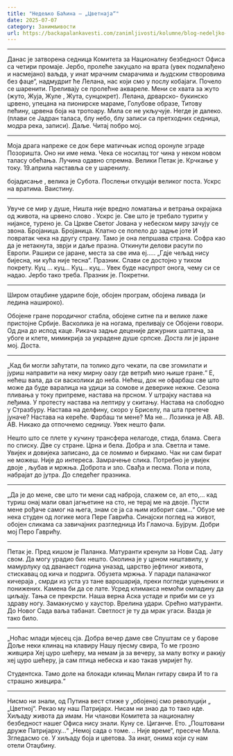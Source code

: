 ```yaml
---
title: "Недељко Баћина – „Цветнаја“"
date: 2025-07-07
category: Занимљивости
url: https://backapalankavesti.com/zanimljivosti/kolumne/blog-nedeljko-bacina/nedeljko-bacina-cvetnaja/
---
```


***
Данас је затворена седница Комитета за
Националну безбедност Офиса са четири промаје.
Јербо, пролеће закуцало на врата (увек подмлађено
и насмејано) ваљда, у инат мрачним смарачима и
људским створовима без фаце“,
надмудрит ће Лелана, нас који смо у послу кобајаги.
Почело се шаренити. Преливају се пролећне аквареле.
Мени се хвата за жуто (жуто, Жуја, Жуле , Жута, сунцокрет).
Лелана, дрварско- букинско црвено, упецана на
пионирске мараме, Голубове образе, Титову пећину,
црвена боја на тротоару.
Мила се не укључује.
Негде је далеко.
(плави се Јадран таласа, блу небо, блу записи са претходних
седница, модра река, записи).
Даље.
Читај побро мој.

***

Моја драга напреже се док бере
матичњак испод оронуле зграде Позоришта.
Оно ни име нема. Чека се носилац тог чина
у неком новом таласу обећања.
Лучина одавно спремна.
Велики Петак је. Крчкање у току.
19.априла наставља се у шаренилу.

бојадисање , велика је Субота.
Послењи откуцаји великог поста.
Ускрс на вратима.
Ваистину.

***

Увуче се мир у душе,
Ништа није вредно ломатања и ветрања
окрајака од живота, на црвено слово .
Ускрс је. Све што је требало турити у нијансе,
турено је.
Са Цркве Светог Јована у небеском миру
зачују се звона. Бројаница. Бројаница.
Клатно се попело до задње јоте
И повратак чека на другу страну.
Тамо је она лепршава страна.
Софра као да је нетакнута, зврји и даље празна.
Откинути делови расути по Европи.
Рашири се јаране, места за све има еј…..
„Гдје чељад нису бијесна, ни кућа није тесна“.
Празник. Слави се достојно у тихом покрету.
Куц … куц…
Куц… куц…
Увек буде насупрот онога, чему си се надао.
Јербо тако треба. Празник је. Покретни.
***
Широм отаџбине удариле боје, обојен програм,
обојена ливада (и ледина нашироко).

Обојене гране породичног стабла,
обојене ситне па и велике лаже пристојне Србије.
Васколика је на ногама, преливају се
Обојени говори. Од дна до испод каце.
Рикача задње деценије дежурних шаптача,
за убоге и клете, мимикрија за украдене душе српске.
Доста ли је јаране мој. Доста.

***

„Кад би могли заћутати, па толико дуго
чекати, па све згомилати и јуриш направити
на неку мирну оазу где ветрић мио њише гране.“
Е, нећеш вала, да си васколики до неба.
Нећеш, док не офарбаш све што може да буде
варалица на удици за сомове и деверике нежне.
Сезона пливања у току припреме, настава на прсном.
У штрајку настава на леђима.
У протесту настава на лептиру у скитању.
Настава на слободно у Стразбуру.
Настава на делфину, скоро у Бриселу,
па шта претече јуначе?
Настава на кереће.
Фарбаш ти мене?
Ма не… Лозинка је
АВ. АВ. АВ.
Никако да отпочнемо седницу.
Увек нешто фали.

Нешто што се плете у кучину
трансфера нелагоде, стида, блама.
Свега по списку. Две су стране.
Црна и бела. Добра и зла. Светла и таме.
Увијек и довијека записано, да се ломимо и биркамо.
Чак ни сам бират не можеш.
Није до интереса.
Замрачење слика.
Потребно је увијек двоје , љубав и мржња.
Доброта и зло. Свађа и песма.
Пола и пола, набрајат до јутра.
До следећег празника.

***

„Да је до мене, све што ти мени сад наброја,
слажем се, ал ето,… кад туриш онај мали овал
јагњетине на сто, не терај ме на двоје.
Пусти мене рођаче самог на њега, знам се
ја са њим изборит сам…“
Обузе ме нека студен од логике мога
Пере Гаврића. Синајски поглед на живот,
обојен сликама са завичајних разгледница
Из Гламоча.
Бујрум. Добри мој Перо Гаврићу.

***

Петак је. Пред кишом је Паланка.
Матуранти кренули за Нови Сад. Јату свом.
Да могу урадио бих нешто. Околина је у црном ништавилу, у мамурлуку од
дванаест година уназад, царство јефтиног живота,
стискавац од кича и подрига.
Обузета мржња. У паради паланачког
кичераја , смрди из уста уз тане варошарија,
преки погледи уцењених и понижених.
Камена би да се лате. Усред климакса немоћи
омладину да циљају. Тања се прекрсти.
Наша верна Аска устаде и приби ми се
уз здраву ногу. Замакнусмо у хаустор.
Врелина удари.
Срећно матуранти.
До Новог Сада ваља табанат.
Светлост је ту да мрак угаси.
Вазда је тако било.

***

„Ноћас млади мјесец сја.
Добра вечер даме све
Спуштам се у барове
Доље неки клинац на клавиру
Нашу пјесму свира,
То ме грозно живцира
Хеј цуро шећеру,
ма немам ја за вечеру,
за малу вотку и ракију
хеј цуро шећеру, ја сам птица небеска
и као такав умријет ћу.

Студентска.
Тамо доле на блокади клинац Милан
гитару свира
И то га страшно живцира.“

***

Нисмо ни знали, од Путина вест стиже
у „обојеној смо револуцији „
„Цветној“.
Рекао му наш Патријарх.
Нисам ни знао да то тако иде.
Хиљаду живота да имам.
Ни чланови Комитета за националну безбедност
нашег Офиса нису знали.
Куну се. Циганче.
Ето.
„Поштовани друже Патријарху…“
„Немој сада о томе. .. Није време“,
пресече Мила.
Згледасмо се.
У хиљаду боја и цветова.
За инат, онима који су нам отели Отаџбину.

